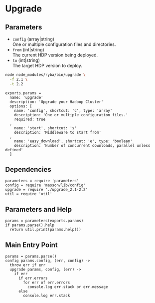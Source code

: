 
# Upgrade

## Parameters

*   `config` (array|string)   
    One or multiple configuration files and directories.   
*   `from` (int|string)   
    The current HDP version being deployed.   
*   `to` (int|string)   
    The target HDP version to deploy.    

```bash
node node_modules/ryba/bin/upgrade \
  -f 2.1 \
  -t 2.2
```

    exports.params = 
      name: 'upgrade'
      description: 'Upgrade your Hadoop Cluster'
      options: [
        name: 'config', shortcut: 'c', type: 'array'
        description: 'One or multiple configuration files.'
        required: true
      ,
        name: 'start', shortcut: 's'
        description: 'Middleware to start from'
      ,
        name: 'easy_download', shortcut: 'e', type: 'boolean'
        description: 'Number of concurrent downloads, parallel unless defined'
      ]

## Dependencies

    parameters = require 'parameters'
    config = require 'masson/lib/config'
    upgrade = require './upgrade_2.1-2.2'
    util = require 'util'

## Parameters and Help

    params = parameters(exports.params)
    if params.parse().help
      return util.print(params.help())

## Main Entry Point

    params = params.parse()
    config params.config, (err, config) ->
      throw err if err
      upgrade params, config, (err) ->
        if err
          if err.errors
            for err of err.errors
              console.log err.stack or err.message
          else
            console.log err.stack